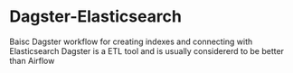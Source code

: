 # Dagster-Elasticsearch
Baisc Dagster workflow for creating indexes and connecting with Elasticsearch 
Dagster is a ETL tool and is usually considererd to be better than Airflow
